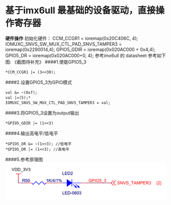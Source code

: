 # 基于imx6ull 最基础的设备驱动，直接操作寄存器

**硬件操作**
初始化硬件：
     CCM_CCGR1                               = ioremap(0x20C406C, 4);
     IOMUXC_SNVS_SW_MUX_CTL_PAD_SNVS_TAMPER3 = ioremap(0x2290014,4);
     GPIO5_GDIR                              = ioremap(0x020AC000 + 0x4,4);
     GPIO5_DR                                = ioremap(0x020AC000+0, 4);
参考imx6ull 的 datasheet 
	参考如下图:
	《截图待补充》
####1.使能GPIO5_3
 
	*CCM_CCGR1 |= (3<<30);
####2.设置GPIO5_3为GPIO模式

	val &= ~(0xf);
	val |=(5);*
	IOMUXC_SNVS_SW_MUX_CTL_PAD_SNVS_TAMPER3 = val;

####3.将GPIO5_3设置为output输出

	*GPIO5_GDIR |= (1<<3)

####4.输出高电平/低电平

	*GPIO5_DR &= ~(1<<3); //低电平
	*GPIO5_DR |= (1<<3); //高电平

####5.参考原理图
![avatar](https://github.com/andy2332/linux-drv/blob/main/02_led_drv/GPIO5_3.png)

